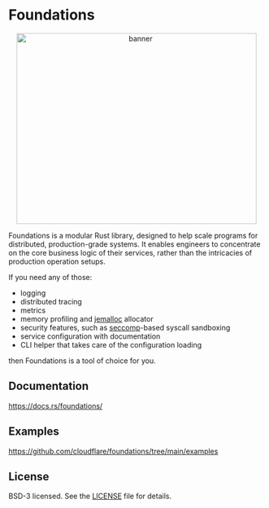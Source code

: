 # Foundations

<p align="center">
    <a href="https://github.com/cloudflare/foundations">
        <img src="media/banner.png" alt="banner" style="width:472px; height: 375px" />
    </a>
</p>

Foundations is a modular Rust library, designed to help scale programs for distributed,
production-grade systems. It enables engineers to concentrate on the core business logic
of their services, rather than the intricacies of production operation setups.

If you need any of those:

* logging
* distributed tracing
* metrics
* memory profiling and [jemalloc](https://github.com/jemalloc/jemalloc) allocator
* security features, such as [seccomp](https://en.wikipedia.org/wiki/Seccomp)-based syscall sandboxing
* service configuration with documentation
* CLI helper that takes care of the configuration loading

then Foundations is a tool of choice for you.

## Documentation

https://docs.rs/foundations/

## Examples

https://github.com/cloudflare/foundations/tree/main/examples

## License

BSD-3 licensed. See the [LICENSE](LICENSE) file for details.